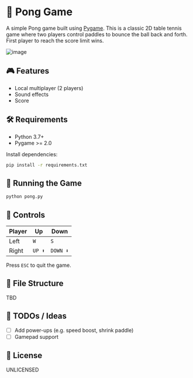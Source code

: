 # 🏓 Pong Game

A simple Pong game built using [Pygame](https://www.pygame.org/). This is a classic 2D table tennis game where two players control paddles to bounce the ball back and forth. First player to reach the score limit wins.

![image](resources/images/icon.png)

## 🎮 Features

* Local multiplayer (2 players)
* Sound effects
* Score

## 🛠 Requirements

* Python 3.7+
* Pygame >= 2.0

Install dependencies:

```bash
pip install -r requirements.txt
```

## 🚀 Running the Game

```bash
python pong.py
```

## 🧰 Controls

| Player | Up      | Down      |
| ------ | ------- | --------- |
| Left   | `W`     | `S`       |
| Right  | `UP ⬆️` | `DOWN ⬇️` |

Press `ESC` to quit the game.

## 📁 File Structure

TBD

## 🧪 TODOs / Ideas

- [ ] Add power-ups (e.g. speed boost, shrink paddle)
- [ ] Gamepad support

## 📄 License

UNLICENSED
